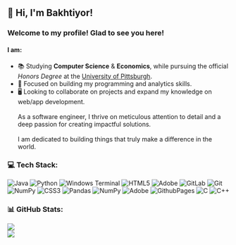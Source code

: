## 👋 Hi, I'm Bakhtiyor! <br>
### Welcome to my profile! Glad to see you here!
#### I am:
- 📚 Studying **Computer Science** & **Economics**, while pursuing the official _Honors Degree_ at the [University of Pittsburgh](https://www.pitt.edu/).<br>
- 💭 Focused on building my programming and analytics skills.<br>
- 🖥️ Looking to collaborate on projects and expand my knowledge on web/app development.<br> <br>
As a software engineer, I thrive on meticulous attention to detail and a deep passion for creating impactful solutions. <br> <br>
I am dedicated to building things that truly make a difference in the world.


### 💻 Tech Stack:
![Java](https://img.shields.io/badge/java-%23ED8B00.svg?style=for-the-badge&logo=openjdk&logoColor=white) ![Python](https://img.shields.io/badge/python-3670A0?style=for-the-badge&logo=python&logoColor=ffdd54) ![Windows Terminal](https://img.shields.io/badge/Windows%20Terminal-%234D4D4D.svg?style=for-the-badge&logo=windows-terminal&logoColor=white) ![HTML5](https://img.shields.io/badge/html5-%23E34F26.svg?style=for-the-badge&logo=html5&logoColor=white) ![Adobe](https://img.shields.io/badge/adobe-%23FF0000.svg?style=for-the-badge&logo=adobe&logoColor=white) ![GitLab](https://img.shields.io/badge/gitlab-%23181717.svg?style=for-the-badge&logo=gitlab&logoColor=white) ![Git](https://img.shields.io/badge/git-%23F05033.svg?style=for-the-badge&logo=git&logoColor=white) ![NumPy](https://img.shields.io/badge/numpy-%23013243.svg?style=for-the-badge&logo=numpy&logoColor=white) ![CSS3](https://img.shields.io/badge/css3-%231572B6.svg?style=for-the-badge&logo=css3&logoColor=white) ![Pandas](https://img.shields.io/badge/pandas-%23150458.svg?style=for-the-badge&logo=pandas&logoColor=white) ![NumPy](https://img.shields.io/badge/numpy-%23013243.svg?style=for-the-badge&logo=numpy&logoColor=white) ![Adobe](https://img.shields.io/badge/adobe-%23FF0000.svg?style=for-the-badge&logo=adobe&logoColor=white) ![GithubPages](https://img.shields.io/badge/github%20pages-121013?style=for-the-badge&logo=github&logoColor=white) ![C](https://img.shields.io/badge/c-%2300599C.svg?style=for-the-badge&logo=c&logoColor=white) ![C++](https://img.shields.io/badge/c++-%2300599C.svg?style=for-the-badge&logo=c%2B%2B&logoColor=white)

### 📊 GitHub Stats:
![](https://github-readme-stats.vercel.app/api?username=bualimov&theme=algolia&hide_border=false&include_all_commits=false&count_private=false)<br/>
![](https://github-readme-streak-stats.herokuapp.com/?user=bualimov&theme=algolia&hide_border=false)<br/>


